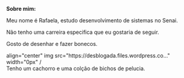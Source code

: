 **Sobre mim:**
  
  Meu nome é Rafaela, estudo desenvolvimento de sistemas no Senai.
  
  Não tenho uma carreira especifica que eu gostaria de seguir.
  
  Gosto de desenhar e fazer bonecos.
  <div> align="center"
img src="https://desblogada.files.wordpress.co..." width="0px" /
</div>
  Tenho um cachorro e uma colção de bichos de pelucia.
